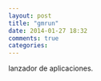 ```yaml
---
layout: post
title: "gmrun"
date: 2014-01-27 18:32
comments: true
categories: 
---
```

lanzador de aplicaciones.

